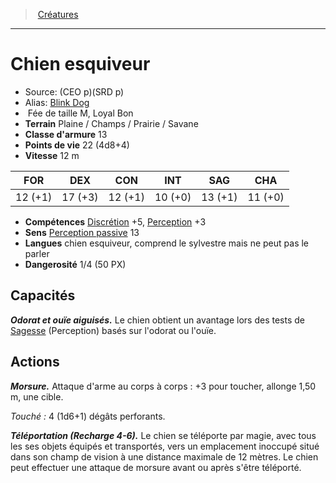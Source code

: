 ﻿> [Créatures](hd_monsters.md)

---

# Chien esquiveur

- Source: (CEO p)(SRD p)
- Alias: [Blink Dog](srd_monsters_blink_dog.md)
-  Fée de taille M, Loyal Bon
- **Terrain** Plaine / Champs / Prairie / Savane
- **Classe d'armure** 13
- **Points de vie** 22 (4d8+4)
- **Vitesse** 12 m

|FOR|DEX|CON|INT|SAG|CHA|
|---|---|---|---|---|---|
|12 (+1)|17 (+3)|12 (+1)|10 (+0)|13 (+1)|11 (+0)|

- **Compétences** [Discrétion](hd_abilities_dexterity_discretion.md) +5, [Perception](hd_abilities_wisdom_perception.md) +3
- **Sens** [Perception passive](hd_abilities_dexterity_perception_passive.md) 13
- **Langues** chien esquiveur, comprend le sylvestre mais ne peut pas le parler
- **Dangerosité** 1/4 (50 PX)

## Capacités

**_Odorat et ouïe aiguisés._** Le chien obtient un avantage lors des tests de [Sagesse](hd_abilities_wisdom.md) (Perception) basés sur l'odorat ou l'ouïe.

## Actions

**_Morsure._** Attaque d'arme au corps à corps : +3 pour toucher, allonge 1,50 m, une cible.

_Touché :_ 4 (1d6+1) dégâts perforants.

**_Téléportation (Recharge 4-6)._** Le chien se téléporte par magie, avec tous les ses objets équipés et transportés, vers un emplacement inoccupé situé dans son champ de vision à une distance maximale de 12 mètres. Le chien peut effectuer une attaque de morsure avant ou après s'être téléporté.

